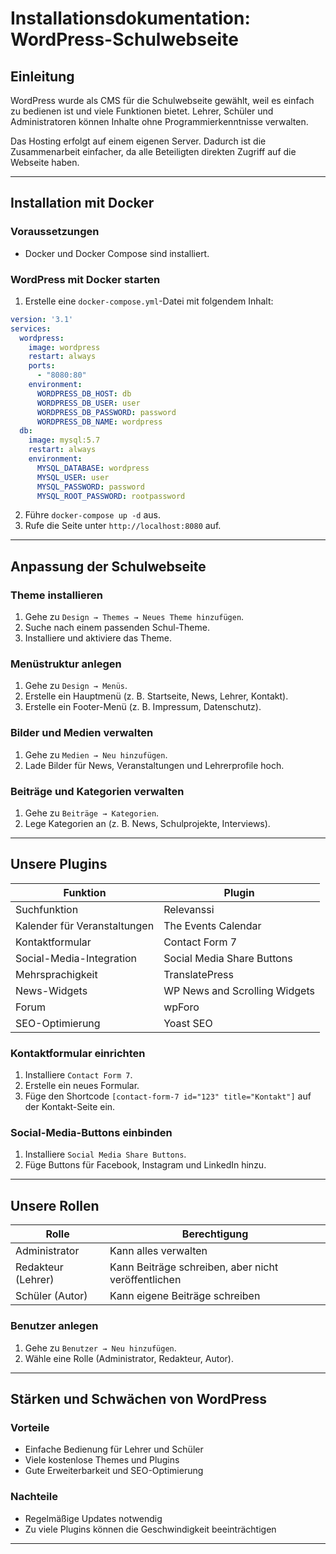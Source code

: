 # Installationsdokumentation: WordPress-Schulwebseite

## Einleitung
WordPress wurde als CMS für die Schulwebseite gewählt, weil es einfach zu bedienen ist und viele Funktionen bietet. Lehrer, Schüler und Administratoren können Inhalte ohne Programmierkenntnisse verwalten.

Das Hosting erfolgt auf einem eigenen Server. Dadurch ist die Zusammenarbeit einfacher, da alle Beteiligten direkten Zugriff auf die Webseite haben.

---

## Installation mit Docker

### Voraussetzungen
- Docker und Docker Compose sind installiert.

### WordPress mit Docker starten
1. Erstelle eine `docker-compose.yml`-Datei mit folgendem Inhalt:

```yaml
version: '3.1'
services:
  wordpress:
    image: wordpress
    restart: always
    ports:
      - "8080:80"
    environment:
      WORDPRESS_DB_HOST: db
      WORDPRESS_DB_USER: user
      WORDPRESS_DB_PASSWORD: password
      WORDPRESS_DB_NAME: wordpress
  db:
    image: mysql:5.7
    restart: always
    environment:
      MYSQL_DATABASE: wordpress
      MYSQL_USER: user
      MYSQL_PASSWORD: password
      MYSQL_ROOT_PASSWORD: rootpassword
```

2. Führe `docker-compose up -d` aus.
3. Rufe die Seite unter `http://localhost:8080` auf.

---

## Anpassung der Schulwebseite

### Theme installieren
1. Gehe zu `Design → Themes → Neues Theme hinzufügen`.
2. Suche nach einem passenden Schul-Theme.
3. Installiere und aktiviere das Theme.

### Menüstruktur anlegen
1. Gehe zu `Design → Menüs`.
2. Erstelle ein Hauptmenü (z. B. Startseite, News, Lehrer, Kontakt).
3. Erstelle ein Footer-Menü (z. B. Impressum, Datenschutz).

### Bilder und Medien verwalten
1. Gehe zu `Medien → Neu hinzufügen`.
2. Lade Bilder für News, Veranstaltungen und Lehrerprofile hoch.

### Beiträge und Kategorien verwalten
1. Gehe zu `Beiträge → Kategorien`.
2. Lege Kategorien an (z. B. News, Schulprojekte, Interviews).

---

## Unsere Plugins

| Funktion                         | Plugin                     |
|----------------------------------|----------------------------|
| Suchfunktion                     | Relevanssi                 |
| Kalender für Veranstaltungen     | The Events Calendar        |
| Kontaktformular                  | Contact Form 7             |
| Social-Media-Integration         | Social Media Share Buttons |
| Mehrsprachigkeit                 | TranslatePress             |
| News-Widgets                     | WP News and Scrolling Widgets |
| Forum                             | wpForo                     |
| SEO-Optimierung                   | Yoast SEO                  |

### Kontaktformular einrichten
1. Installiere `Contact Form 7`.
2. Erstelle ein neues Formular.
3. Füge den Shortcode `[contact-form-7 id="123" title="Kontakt"]` auf der Kontakt-Seite ein.

### Social-Media-Buttons einbinden
1. Installiere `Social Media Share Buttons`.
2. Füge Buttons für Facebook, Instagram und LinkedIn hinzu.

---

## Unsere Rollen

| Rolle                  | Berechtigung                                       |
|------------------------|---------------------------------------------------|
| Administrator          | Kann alles verwalten                             |
| Redakteur (Lehrer)     | Kann Beiträge schreiben, aber nicht veröffentlichen |
| Schüler (Autor)       | Kann eigene Beiträge schreiben                   |

### Benutzer anlegen
1. Gehe zu `Benutzer → Neu hinzufügen`.
2. Wähle eine Rolle (Administrator, Redakteur, Autor).

---

## Stärken und Schwächen von WordPress

### Vorteile
- Einfache Bedienung für Lehrer und Schüler
- Viele kostenlose Themes und Plugins
- Gute Erweiterbarkeit und SEO-Optimierung

### Nachteile
- Regelmäßige Updates notwendig
- Zu viele Plugins können die Geschwindigkeit beeinträchtigen

---
